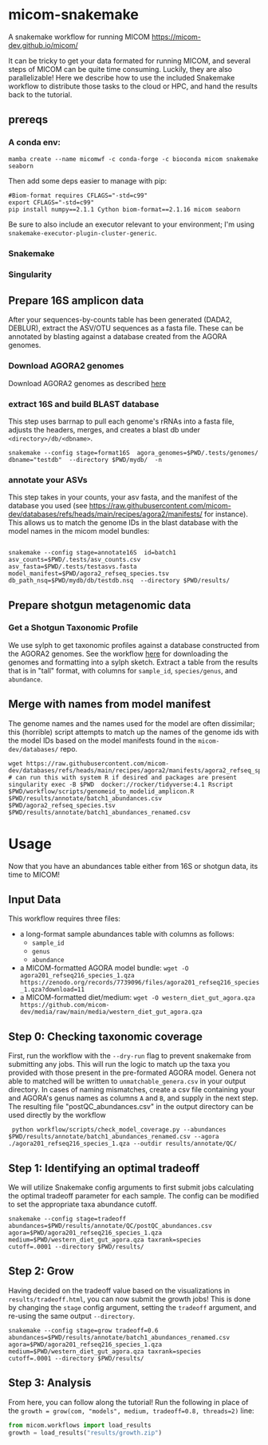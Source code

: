 # micom-snakemake
A snakemake workflow for running MICOM  https://micom-dev.github.io/micom/


It can be tricky to get your data formated for running MICOM, and several steps of MICOM can be quite time consuming. Luckily, they are also parallelizable! Here we describe how to use the included Snakemake workflow to distribute those tasks to the cloud or HPC, and hand the results back to the tutorial.



## prereqs

### A conda env:
```
mamba create --name micomwf -c conda-forge -c bioconda micom snakemake seaborn
```

Then add some deps easier to manage with pip:
```
#Biom-format requires CFLAGS="-std=c99"
export CFLAGS="-std=c99"
pip install numpy==2.1.1 Cython biom-format==2.1.16 micom seaborn
```

Be sure to also include an executor relevant to your environment; I'm using `snakemake-executor-plugin-cluster-generic`.

### Snakemake

### Singularity

## Prepare 16S amplicon data


After your sequences-by-counts table has been generated (DADA2, DEBLUR), extract the ASV/OTU sequences as a fasta file.  These can be annotated by blasting against a database created from the AGORA genomes.


### Download AGORA2 genomes
Download AGORA2 genomes as described [here](https://github.com/vdblab/resources/tree/main/workflow/sylphflux)

### extract 16S and build BLAST database

This step uses barrnap to pull each genome's rRNAs into a fasta file, adjusts the headers, merges, and creates a blast db under `<directory>/db/<dbname>`.

```
snakemake --config stage=format16S  agora_genomes=$PWD/.tests/genomes/ dbname="testdb"  --directory $PWD/mydb/  -n
```

### annotate your ASVs
This step takes in your counts, your asv fasta, and the manifest of the database you used (see https://raw.githubusercontent.com/micom-dev/databases/refs/heads/main/recipes/agora2/manifests/ for instance).  This allows us to match the genome IDs in the blast database with the model names in the micom model bundles:

```

snakemake --config stage=annotate16S  id=batch1 asv_counts=$PWD/.tests/asv_counts.csv asv_fasta=$PWD/.tests/testasvs.fasta  model_manifest=$PWD/agora2_refseq_species.tsv db_path_nsq=$PWD/mydb/db/testdb.nsq  --directory $PWD/results/
```

## Prepare shotgun metagenomic data

### Get a Shotgun Taxonomic Profile
We use sylph to get taxonomic profiles against a database constructed from the AGORA2 genomes. See the workflow [here](https://github.com/vdblab/resources/tree/main/workflow/sylphflux) for downloading the genomes and formatting into a sylph sketch.  Extract a table from the results that is in "tall" format, with columns for `sample_id`, `species/genus`, and `abundance`.


## Merge with names from model manifest
The genome names and the names used for the model are often dissimilar; this (horrible) script attempts to match up the names of the genome ids with the model IDs based on the model manifests found in the `micom-dev/databases/` repo.
```
wget https://raw.githubusercontent.com/micom-dev/databases/refs/heads/main/recipes/agora2/manifests/agora2_refseq_species.tsv
# can run this with system R if desired and packages are present
singularity exec -B $PWD  docker://rocker/tidyverse:4.1 Rscript $PWD/workflow/scripts/genomeid_to_modelid_amplicon.R $PWD/results/annotate/batch1_abundances.csv $PWD/agora2_refseq_species.tsv $PWD/results/annotate/batch1_abundances_renamed.csv
```


# Usage
Now that you have an abundances table either from 16S or shotgun data, its time to MICOM!

## Input Data

This workflow requires three files:

- a long-format sample abundances table with columns as follows:
  - `sample_id`
  - `genus`
  - `abundance`
- a MICOM-formatted AGORA model bundle: `wget -O agora201_refseq216_species_1.qza https://zenodo.org/records/7739096/files/agora201_refseq216_species_1.qza?download=11`
- a MICOM-formatted diet/medium: `wget -O western_diet_gut_agora.qza https://github.com/micom-dev/media/raw/main/media/western_diet_gut_agora.qza`


<!-- #- (optional) file containing genus taxonomy translations between the tool generating the counts and the underlying taxa models used by MICOM. Column `A` shoudl have the genus as provided by your tool, and column `B` should have the AGORA genus. -->


## Step 0: Checking taxonomic coverage

First, run the workflow with the `--dry-run` flag to prevent snakemake from submitting any jobs.  This will run the logic to match up the taxa you provided with those present in the pre-formated AGORA model.  Genera not able to matched will be written to `unmatchable_genera.csv` in your output directory. In cases of naming mismatches, create a csv file containing your and AGORA's genus names as columns `A` and `B`, and supply in the next step.  The resulting file "postQC_abundances.csv" in the output directory can be used directly by the workflow

```
 python workflow/scripts/check_model_coverage.py --abundances $PWD/results/annotate/batch1_abundances_renamed.csv --agora ./agora201_refseq216_species_1.qza --outdir results/annotate/QC/

```

## Step 1: Identifying an optimal tradeoff

We will utilize Snakemake config arguments to first submit jobs calculating the optimal tradeoff parameter for each sample.  The config can be modified to set the appropriate taxa abundance cutoff.

```
snakemake --config stage=tradeoff  abundances=$PWD/results/annotate/QC/postQC_abundances.csv  agora=$PWD/agora201_refseq216_species_1.qza medium=$PWD/western_diet_gut_agora.qza taxrank=species             cutoff=.0001 --directory $PWD/results/
```


## Step 2: Grow
Having decided on the tradeoff value based on the visualizations in `results/tradeoff.html`, you can now submit the growth jobs! This is done by changing the `stage` config argument, setting the `tradeoff` argument, and re-using the same output `--directory`.

```
snakemake --config stage=grow tradeoff=0.6  abundances=$PWD/results/annotate/batch1_abundances_renamed.csv agora=$PWD/agora201_refseq216_species_1.qza medium=$PWD/western_diet_gut_agora.qza taxrank=species             cutoff=.0001 --directory $PWD/results/
```

## Step 3: Analysis

From here, you can follow along the tutorial! Run the following in place of the `growth = grow(com, "models", medium, tradeoff=0.8, threads=2)` line:

```python
from micom.workflows import load_results
growth = load_results("results/growth.zip")
```

